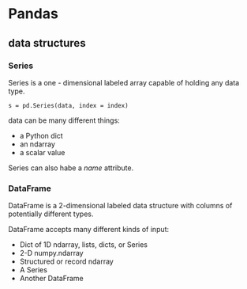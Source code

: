 # Pandas

## data structures

### Series

Series is a one - dimensional labeled array capable of holding any data type.

`s = pd.Series(data, index = index)`

data can be many different things:

* a Python dict
* an ndarray
* a scalar value

Series can also habe a _name_ attribute.

### DataFrame

DataFrame is a 2-dimensional labeled data structure with columns of potentially different types.

DataFrame accepts many different kinds of input:

* Dict of 1D ndarray, lists, dicts, or Series
* 2-D numpy.ndarray
* Structured or record ndarray
* A Series
* Another DataFrame
